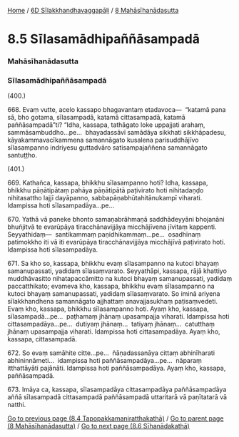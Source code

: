 
[Home](/) / [6D Sīlakkhandhavaggapāḷi](../../6D.md) / [8 Mahāsīhanādasutta](../8.md)

# 8.5 Sīlasamādhipaññāsampadā

### Mahāsīhanādasutta

### Sīlasamādhipaññāsampadā

(400.)

668\. Evaṃ vutte, acelo kassapo bhagavantaṃ etadavoca—  “katamā pana sā, bho gotama, sīlasampadā, katamā cittasampadā, katamā paññāsampadā”ti? “Idha, kassapa, tathāgato loke uppajjati arahaṃ, sammāsambuddho…pe…  bhayadassāvī samādāya sikkhati sikkhāpadesu, kāyakammavacīkammena samannāgato kusalena parisuddhājīvo sīlasampanno indriyesu guttadvāro satisampajaññena samannāgato santuṭṭho.

(401.)

669\. Kathañca, kassapa, bhikkhu sīlasampanno hoti? Idha, kassapa, bhikkhu pāṇātipātaṃ pahāya pāṇātipātā paṭivirato hoti nihitadaṇḍo nihitasattho lajjī dayāpanno, sabbapāṇabhūtahitānukampī viharati. Idampissa hoti sīlasampadāya…pe…

670\. Yathā vā paneke bhonto samaṇabrāhmaṇā saddhādeyyāni bhojanāni bhuñjitvā te evarūpāya tiracchānavijjāya micchājīvena jīvitaṃ kappenti. Seyyathidaṃ—  santikammaṃ paṇidhikammaṃ…pe…  osadhīnaṃ patimokkho iti vā iti evarūpāya tiracchānavijjāya micchājīvā paṭivirato hoti. Idampissa hoti sīlasampadāya.

671\. Sa kho so, kassapa, bhikkhu evaṃ sīlasampanno na kutoci bhayaṃ samanupassati, yadidaṃ sīlasaṃvarato. Seyyathāpi, kassapa, rājā khattiyo muddhāvasitto nihatapaccāmitto na kutoci bhayaṃ samanupassati, yadidaṃ paccatthikato; evameva kho, kassapa, bhikkhu evaṃ sīlasampanno na kutoci bhayaṃ samanupassati, yadidaṃ sīlasaṃvarato. So iminā ariyena sīlakkhandhena samannāgato ajjhattaṃ anavajjasukhaṃ paṭisaṃvedeti. Evaṃ kho, kassapa, bhikkhu sīlasampanno hoti. Ayaṃ kho, kassapa, sīlasampadā…pe…  paṭhamaṃ jhānaṃ upasampajja viharati. Idampissa hoti cittasampadāya…pe…  dutiyaṃ jhānaṃ…  tatiyaṃ jhānaṃ…  catutthaṃ jhānaṃ upasampajja viharati. Idampissa hoti cittasampadāya. Ayaṃ kho, kassapa, cittasampadā.

672\. So evaṃ samāhite citte…pe…  ñāṇadassanāya cittaṃ abhinīharati abhininnāmeti…  idampissa hoti paññāsampadāya…pe…  nāparaṃ itthattāyāti pajānāti. Idampissa hoti paññāsampadāya. Ayaṃ kho, kassapa, paññāsampadā.

673\. Imāya ca, kassapa, sīlasampadāya cittasampadāya paññāsampadāya aññā sīlasampadā cittasampadā paññāsampadā uttaritarā vā paṇītatarā vā natthi.

[Go to previous page (8.4 Tapopakkamaniratthakathā)](8.4.md) / [Go to parent page (8 Mahāsīhanādasutta)](../8.md) / [Go to next page (8.6 Sīhanādakathā)](8.6.md)


